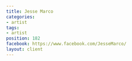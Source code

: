```yaml
---
title: Jesse Marco
categories:
- artist
tags:
- artist
position: 182
facebook: https://www.facebook.com/JesseMarco/
layout: client
---
```


